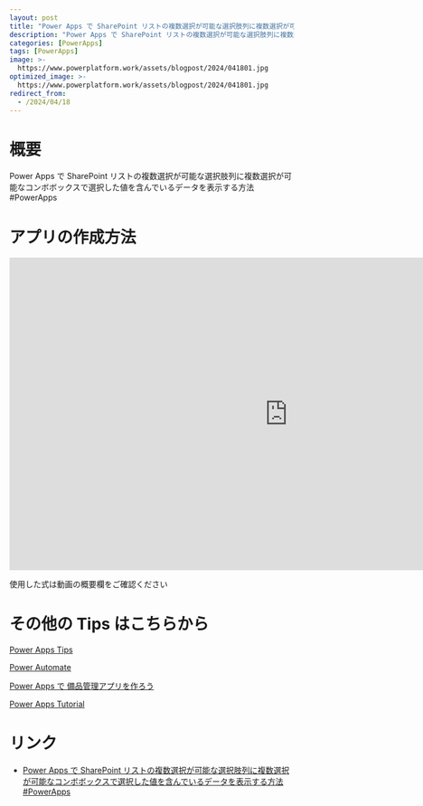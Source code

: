 ```yaml
---
layout: post
title: "Power Apps で SharePoint リストの複数選択が可能な選択肢列に複数選択が可能なコンボボックスで選択した値を含んでいるデータを表示する方法 #PowerApps"
description: "Power Apps で SharePoint リストの複数選択が可能な選択肢列に複数選択が可能なコンボボックスで選択した値を含んでいるデータを表示する方法 #PowerAppsを動画で分かりやすく解説"
categories: [PowerApps]
tags: [PowerApps]
image: >-
  https://www.powerplatform.work/assets/blogpost/2024/041801.jpg
optimized_image: >-
  https://www.powerplatform.work/assets/blogpost/2024/041801.jpg
redirect_from:
  - /2024/04/18
---
```



#  概要

Power Apps で SharePoint リストの複数選択が可能な選択肢列に複数選択が可能なコンボボックスで選択した値を含んでいるデータを表示する方法 #PowerApps


# アプリの作成方法

<iframe width="983" height="553" src="https://www.youtube.com/embed/Q4LSjW1kOHc" title="YouTube video player" frameborder="0" allow="accelerometer; autoplay; clipboard-write; encrypted-media; gyroscope; picture-in-picture" allowfullscreen></iframe>


使用した式は動画の概要欄をご確認ください


# その他の Tips はこちらから

[Power Apps Tips](https://www.youtube.com/watch?v=VrAQf3JQ7yM&list=PLVhFi1fb3DqakSLVMn22DDcySXh9jtzi- )


[Power Automate](https://www.youtube.com/watch?v=-YnJYT0ASEM&list=PLVhFi1fb3Dqbzic6GieqnLFgD3aTj-eHA)


[Power Apps で 備品管理アプリを作ろう](https://www.youtube.com/playlist?list=PLVhFi1fb3DqZM3HKb8Hea6XEL96990Fyn)


[Power Apps Tutorial](https://www.youtube.com/playlist?list=PLVhFi1fb3DqalxpL974VvAJvV4iWoSbe_)


# リンク


- [Power Apps で SharePoint リストの複数選択が可能な選択肢列に複数選択が可能なコンボボックスで選択した値を含んでいるデータを表示する方法 #PowerApps](https://www.youtube.com/watch?v=Q4LSjW1kOHc)

